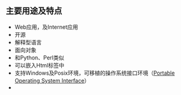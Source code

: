 ## 主要用途及特点
 - Web应用，及Internet应用
 - 开源
 - 解释型语言
 - 面向对象
 - 和Python、Perl类似
 - 可以嵌入Html标签中
 - 支持Windows及Posix环境，可移植的操作系统接口环境（[Portable Operating System Interface](https://baike.baidu.com/item/%E5%8F%AF%E7%A7%BB%E6%A4%8D%E6%93%8D%E4%BD%9C%E7%B3%BB%E7%BB%9F%E6%8E%A5%E5%8F%A3/12718298?fromtitle=POSIX&fromid=3792413&fr=aladdin)）
 - 